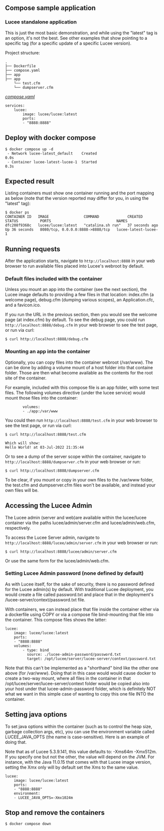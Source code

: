 ## Compose sample application
### Lucee standalone application

This is just the most basic demonstration, and while using the "latest" tag is an option, it's not the best. See other examples that show pointing to a specific tag (for a specific update of a specific Lucee version).

Project structure:
```
.
├── Dockerfile
├── compose.yaml
├── app
├── app
    └── test.cfm
    └── dumpserver.cfm

```

[_compose.yaml_](compose.yaml)
```
services:
    lucee: 
        image: lucee/lucee:latest
        ports:
        - "8888:8888"
```

## Deploy with docker compose

```
$ docker compose up -d
 - Network lucee-latest_default    Created                                                                         0.0s
 - Container lucee-latest-lucee-1  Started                                                                         0.3s

```

## Expected result

Listing containers must show one container running and the port mapping as below (note that the version reported may differ for you, in using the "latest" tag):
```
$ docker ps
CONTAINER ID   IMAGE                COMMAND             CREATED          STATUS          PORTS                              NAMES
dfc208f9368c   lucee/lucee:latest   "catalina.sh run"   37 seconds ago   Up 36 seconds   8080/tcp, 0.0.0.0:8888->8888/tcp   lucee-latest-lucee-1
```

## Running requests

After the application starts, navigate to `http://localhost:8888` in your web browser to run available files placed into Lucee's webroot by default. 

### Default files included with the container

Unless you mount an app into the container (see the next section), the Lucee image defaults to providing a few files in that location: index.cfm (a welcome page), debug.cfm (dumping various scopes), an Application.cfc, and a favicon.ico.

If you run the URL in the previous section, then you would see the welcome page (at index.cfm) by default. To see the debug page, you could run `http://localhost:8888/debug.cfm` in your web browser to see the test page, or run via curl:
```
$ curl http://localhost:8888/debug.cfm
```

### Mounting an app into the container

Optionally, you can copy files into the container webroot (/var/www). The can be done by adding a volume mount of a host folder into that containe folder. Those are then what become available as the contents for the root site of the container.

For example, included with this compose file is an app folder, with some test files. The following volumes directive (under the lucee service) would mount those files into the container:
    
            volumes:
            - ./app:/var/www

You could then run `http://localhost:8888/test.cfm` in your web browser to see the test page, or run via curl:
```
$ curl http://localhost:8888/test.cfm

Which will show:
Hello World! at 03-Jul-2022 21:35:44
```
Or to see a dump of the server scope within the container, navigate to `http://localhost:8888/dumpserver.cfm` in your web browser or run:
```
$ curl http://localhost:8888/dumpserver.cfm
```

To be clear, if you mount or copy in your own files to the /var/www folder, the test.cfm and dumpserver.cfm files won't be available, and instead your own files will be. 

## Accessing the Lucee Admin

The Lucee admin (server and web)are available within the lucee/lucee container via the paths lucee/admin/server.cfm and lucee/admin/web.cfm, respectively.

To access the Lucee Server admin, navigate to `http://localhost:8888/lucee/admin/server.cfm` in your web browser or run:
```
$ curl http://localhost:8888/lucee/admin/server.cfm
```

Or use the same form for the lucee/admin/web.cfm. 

### Setting Lucee Admin password (none defined by default)

As with Lucee itself, for the sake of security, there is no password defined for the Lucee admin(s) by default. With traditional Lucee deployment, you would create a file called password.txt and place that in the deployment's /lucee-server/context/password.txt file.

With containers, we can instead place that file inside the container either via a dockerfile using COPY or via a compose file bind-mounting that file into the container. This compose files shows the latter:

    lucee: 
        image: lucee/lucee:latest
        ports:
        - "8888:8888"
        volumes:
            - type: bind
              source: ./lucee-admin-password/password.txt
              target: /opt/lucee/server/lucee-server/context/password.txt

Note that this can't be implemented as a "shorthand" bind like the other one above (for /var/www). Doing that in this case would would cause docker to create a two-way mount, where all files in the container in that /opt/lucee/server/lucee-server/context folder would be copied also into your host under that lucee-admin-password folder, which is definitely NOT what we want in this simple case of wanting to copy this one file INTO the container.

## Setting java options

To set java options within the container (such as to control the heap size, garbage collection args, etc), you can use the environment variable called LUCEE_JAVA_OPTS (the name is case-sensitive). Here is an example of doing that.

Note that as of Lucee 5.3.9.141, this value defaults to: -Xms64m -Xmx512m. If you specify one but not the other, the value will depend on the JVM. For instance, with the Java 11.0.15 that comes with that Lucee image version, setting the Xmx only will by default set the Xms to the same value.

    lucee: 
        image: lucee/lucee:latest
        ports:
        - "8888:8888"
        environment:
        - LUCEE_JAVA_OPTS=-Xmx1024m 


## Stop and remove the containers
```
$ docker compose down
```